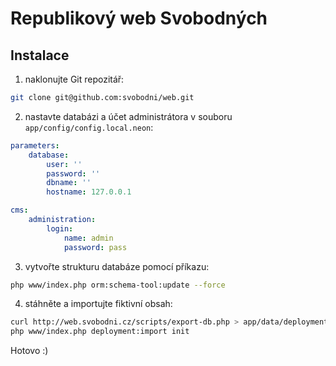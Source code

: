 Republikový web Svobodných
==========================

Instalace
---------

1) naklonujte Git repozitář:

```sh
git clone git@github.com:svobodni/web.git
```

2) nastavte databázi a účet administrátora v souboru `app/config/config.local.neon`:

```yml
parameters:
	database:
		user: ''
		password: ''
		dbname: ''
		hostname: 127.0.0.1

cms:
	administration:
		login:
			name: admin
			password: pass
```

3) vytvořte strukturu databáze pomocí příkazu:

```sh
php www/index.php orm:schema-tool:update --force
```

4) stáhněte a importujte fiktivní obsah:

```sh
curl http://web.svobodni.cz/scripts/export-db.php > app/data/deployment/init\@pdo_mysql\@$(date +"%Y-%m-%d_%H:%M:%S").sql
php www/index.php deployment:import init
```

Hotovo :)
